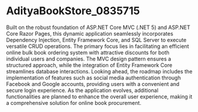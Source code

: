 # AdityaBookStore_0835715


Built on the robust foundation of ASP.NET Core MVC (.NET 5) and ASP.NET Core Razor Pages, this dynamic application seamlessly incorporates Dependency Injection, 
Entity Framework Core, and SQL Server to execute versatile CRUD operations. The primary focus lies in facilitating an efficient online bulk book ordering system
with attractive discounts for both individual users and companies. The MVC design pattern ensures a structured approach, while the integration of Entity Framework
Core streamlines database interactions. Looking ahead, the roadmap includes the implementation of features such as social media authentication through
Facebook and Google accounts, providing users with a convenient and secure login experience. As the application evolves, additional functionalities are planned
to enhance the overall user experience, making it a comprehensive solution for online book procurement.

